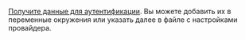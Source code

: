 [Получите данные для аутентификации](../../../tutorials/infrastructure-management/terraform-quickstart.md#get-credentials). Вы можете добавить их в переменные окружения или указать далее в файле с настройками провайдера.
